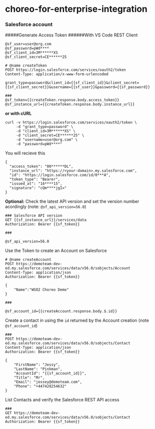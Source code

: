 # choreo-for-enterprise-integration

### Salesforce account
#####Generate Access Token
######With VS Code REST Client
```
@sf_user=user@org.com
@sf_password=pWd****
@sf_client_id=3M******XS
@sf_client_secret=CE******25

# @name createToken
POST https://login.salesforce.com/services/oauth2/token 
Content-Type: application/x-www-form-urlencoded

grant_type=password&client_id={{sf_client_id}}&client_secret={{sf_client_secret}}&username={{sf_user}}&password={{sf_password}}

###
@sf_token={{createToken.response.body.access_token}}
@sf_instance_url={{createToken.response.body.instance_url}}

```
**or with cURL**
```
curl -v https://login.salesforce.com/services/oauth2/token \
     -d "grant_type=password" \
     -d "client_id=3M******XS" \
     -d "client_secret=CE******25" \
     -d "username=user@org.com" \
     -d "password=pWd****"
```
You will recieve this
```
{
  "access_token": "00******DL",
  "instance_url": "https://<your-domain>.my.salesforce.com",
  "id": "https://login.salesforce.com/id/0***A",
  "token_type": "Bearer",
  "issued_at": "16****15",
  "signature": "cQm****jgI="
}
```
**Optional:** Check the latest API version and set the version number acordingly (note: `@sf_api_version=56.0`)
```
### Salesforce API version
GET {{sf_instance_url}}/services/data
Authorization: Bearer {{sf_token}}

###

@sf_api_version=56.0
```

Use the Token to create an Account on Salesforce
```
# @name createAccount
POST https://demoteam-dev-ed.my.salesforce.com/services/data/v56.0/sobjects/Account
Content-Type: application/json
Authorization: Bearer {{sf_token}}

{
    "Name":"WSO2 Choreo Demo"
}

###

@sf_account_id={{createAccount.response.body.$.id}}
```
Create a contact in using the `id` returned by the Account creation (note `@sf_account_id`)
```
###
POST https://demoteam-dev-ed.my.salesforce.com/services/data/v56.0/sobjects/Contact
Content-Type: application/json
Authorization: Bearer {{sf_token}}

{
    "FirstName": "Jessy",
    "LastName": "Pinkman",
    "AccountId": "{{sf_account_id}}",
    "Title": "Mr",
    "Email": "jessey@demoteam.com",
    "Phone": "+447428254632"
}
```
List Contacts and verify the Salesforce REST API access
```
###
GET https://demoteam-dev-ed.my.salesforce.com/services/data/v56.0/sobjects/Contact
Authorization: Bearer {{sf_token}}
```
